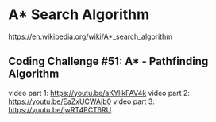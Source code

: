 # A* Search Algorithm
https://en.wikipedia.org/wiki/A*_search_algorithm

## Coding Challenge #51: A* - Pathfinding Algorithm
video part 1: https://youtu.be/aKYlikFAV4k
video part 2: https://youtu.be/EaZxUCWAjb0
video part 3: https://youtu.be/jwRT4PCT6RU